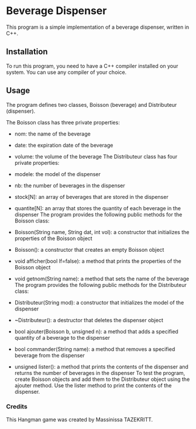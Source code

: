 # Beverage Dispenser
This program is a simple implementation of a beverage dispenser, written in C++.

## Installation
To run this program, you need to have a C++ compiler installed on your system. You can use any compiler of your choice.

## Usage
The program defines two classes, Boisson (beverage) and Distributeur (dispenser).

The Boisson class has three private properties:

* nom: the name of the beverage
* date: the expiration date of the beverage
* volume: the volume of the beverage
The Distributeur class has four private properties:

* modele: the model of the dispenser
* nb: the number of beverages in the dispenser
* stock[N]: an array of beverages that are stored in the dispenser
* quantite[N]: an array that stores the quantity of each beverage in the dispenser
The program provides the following public methods for the Boisson class:

* Boisson(String name, String dat, int vol): a constructor that initializes the properties of the Boisson object
* Boisson(): a constructor that creates an empty Boisson object
* void afficher(bool lf=false): a method that prints the properties of the Boisson object
* void getnom(String name): a method that sets the name of the beverage
The program provides the following public methods for the Distributeur class:

* Distributeur(String mod): a constructor that initializes the model of the dispenser
* ~Distributeur(): a destructor that deletes the dispenser object
* bool ajouter(Boisson b, unsigned n): a method that adds a specified quantity of a beverage to the dispenser
* bool commander(String name): a method that removes a specified beverage from the dispenser
* unsigned lister(): a method that prints the contents of the dispenser and returns the number of beverages in the dispenser
To test the program, create Boisson objects and add them to the Distributeur object using the ajouter method. Use the lister method to print the contents of the dispenser.
### Credits
This Hangman game was created by Massinissa TAZEKRITT.

